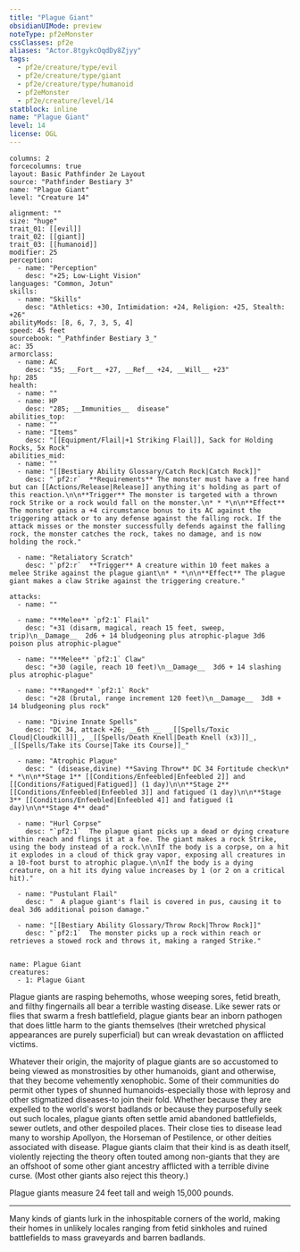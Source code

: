 ```yaml
---
title: "Plague Giant"
obsidianUIMode: preview
noteType: pf2eMonster
cssClasses: pf2e
aliases: "Actor.8tgykcOqdDy8Zjyy" 
tags:
  - pf2e/creature/type/evil
  - pf2e/creature/type/giant
  - pf2e/creature/type/humanoid
  - pf2eMonster
  - pf2e/creature/level/14
statblock: inline
name: "Plague Giant"
level: 14
license: OGL
---
```


```statblock
columns: 2
forcecolumns: true
layout: Basic Pathfinder 2e Layout
source: "Pathfinder Bestiary 3"
name: "Plague Giant"
level: "Creature 14"

alignment: ""
size: "huge"
trait_01: [[evil]]
trait_02: [[giant]]
trait_03: [[humanoid]]
modifier: 25
perception:
  - name: "Perception"
    desc: "+25; Low-Light Vision"
languages: "Common, Jotun"
skills:
  - name: "Skills"
    desc: "Athletics: +30, Intimidation: +24, Religion: +25, Stealth: +26"
abilityMods: [8, 6, 7, 3, 5, 4]
speed: 45 feet
sourcebook: "_Pathfinder Bestiary 3_"
ac: 35
armorclass:
  - name: AC
    desc: "35; __Fort__ +27, __Ref__ +24, __Will__ +23"
hp: 285
health:
  - name: ""
  - name: HP
    desc: "285; __Immunities__  disease"
abilities_top:
  - name: ""
  - name: "Items"
    desc: "[[Equipment/Flail|+1 Striking Flail]], Sack for Holding Rocks, 5x Rock"
abilities_mid:
  - name: ""
  - name: "[[Bestiary Ability Glossary/Catch Rock|Catch Rock]]"
    desc: "`pf2:r`  **Requirements** The monster must have a free hand but can [[Actions/Release|Release]] anything it's holding as part of this reaction.\n\n**Trigger** The monster is targeted with a thrown rock Strike or a rock would fall on the monster.\n* * *\n\n**Effect** The monster gains a +4 circumstance bonus to its AC against the triggering attack or to any defense against the falling rock. If the attack misses or the monster successfully defends against the falling rock, the monster catches the rock, takes no damage, and is now holding the rock."

  - name: "Retaliatory Scratch"
    desc: "`pf2:r`  **Trigger** A creature within 10 feet makes a melee Strike against the plague giant\n* * *\n\n**Effect** The plague giant makes a claw Strike against the triggering creature."

attacks:
  - name: ""

  - name: "**Melee** `pf2:1` Flail"
    desc: "+31 (disarm, magical, reach 15 feet, sweep, trip)\n__Damage__  2d6 + 14 bludgeoning plus atrophic-plague 3d6 poison plus atrophic-plague"

  - name: "**Melee** `pf2:1` Claw"
    desc: "+30 (agile, reach 10 feet)\n__Damage__  3d6 + 14 slashing plus atrophic-plague"

  - name: "**Ranged** `pf2:1` Rock"
    desc: "+28 (brutal, range increment 120 feet)\n__Damage__  3d8 + 14 bludgeoning plus rock"

  - name: "Divine Innate Spells"
    desc: "DC 34, attack +26; __6th __  _[[Spells/Toxic Cloud|Cloudkill]]_, _[[Spells/Death Knell|Death Knell (x3)]]_, _[[Spells/Take its Course|Take its Course]]_"

  - name: "Atrophic Plague"
    desc: " (disease,divine) **Saving Throw** DC 34 Fortitude check\n* * *\n\n**Stage 1** [[Conditions/Enfeebled|Enfeebled 2]] and [[Conditions/Fatigued|Fatigued]] (1 day)\n\n**Stage 2** [[Conditions/Enfeebled|Enfeebled 3]] and fatigued (1 day)\n\n**Stage 3** [[Conditions/Enfeebled|Enfeebled 4]] and fatigued (1 day)\n\n**Stage 4** dead"

  - name: "Hurl Corpse"
    desc: "`pf2:1`  The plague giant picks up a dead or dying creature within reach and flings it at a foe. The giant makes a rock Strike, using the body instead of a rock.\n\nIf the body is a corpse, on a hit it explodes in a cloud of thick gray vapor, exposing all creatures in a 10-foot burst to atrophic plague.\n\nIf the body is a dying creature, on a hit its dying value increases by 1 (or 2 on a critical hit)."

  - name: "Pustulant Flail"
    desc: "  A plague giant's flail is covered in pus, causing it to deal 3d6 additional poison damage."

  - name: "[[Bestiary Ability Glossary/Throw Rock|Throw Rock]]"
    desc: "`pf2:1`  The monster picks up a rock within reach or retrieves a stowed rock and throws it, making a ranged Strike."
 
```

```encounter-table
name: Plague Giant
creatures:
  - 1: Plague Giant
```



Plague giants are rasping behemoths, whose weeping sores, fetid breath, and filthy fingernails all bear a terrible wasting disease. Like sewer rats or flies that swarm a fresh battlefield, plague giants bear an inborn pathogen that does little harm to the giants themselves (their wretched physical appearances are purely superficial) but can wreak devastation on afflicted victims.

Whatever their origin, the majority of plague giants are so accustomed to being viewed as monstrosities by other humanoids, giant and otherwise, that they become vehemently xenophobic. Some of their communities do permit other types of shunned humanoids-especially those with leprosy and other stigmatized diseases-to join their fold. Whether because they are expelled to the world's worst badlands or because they purposefully seek out such locales, plague giants often settle amid abandoned battlefields, sewer outlets, and other despoiled places. Their close ties to disease lead many to worship Apollyon, the Horseman of Pestilence, or other deities associated with disease. Plague giants claim that their kind is as death itself, violently rejecting the theory often touted among non-giants that they are an offshoot of some other giant ancestry afflicted with a terrible divine curse. (Most other giants also reject this theory.)

Plague giants measure 24 feet tall and weigh 15,000 pounds.

* * *

Many kinds of giants lurk in the inhospitable corners of the world, making their homes in unlikely locales ranging from fetid sinkholes and ruined battlefields to mass graveyards and barren badlands.
